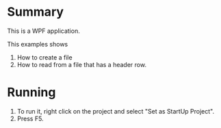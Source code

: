 ﻿# Summary
This is a WPF application.

This examples shows
1. How to create a file 
2. How to read from a file that has a header row.

# Running
1. To run it, right click on the project and select "Set as StartUp Project".
2. Press F5.

